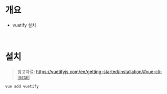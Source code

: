 # 개요
* vuetify 설치

<br>

# 설치
> 참고자료: https://vuetifyjs.com/en/getting-started/installation/#vue-cli-install
```sh
vue add vuetify
```
